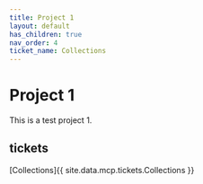 ```yaml
---
title: Project 1
layout: default
has_children: true
nav_order: 4
ticket_name: Collections
---
```


# Project 1

This is a test project 1.

## tickets

[Collections]{{ site.data.mcp.tickets.Collections }}

<!-- <ul>
  {% for ticket in site.data.tickets.tickets %}
    {{ ticket.name }} - {{ ticket.link }}
  {% endfor %}
</ul> -->